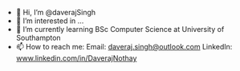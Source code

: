 - 👋 Hi, I’m @daverajSingh
- 👀 I’m interested in ...
- 🌱 I’m currently learning BSc Computer Science at University of Southampton
- 📫 How to reach me:
     Email: daveraj.singh@outlook.com
     LinkedIn: www.linkedin.com/in/DaverajNothay

<!---
daverajSingh/daverajSingh is a ✨ special ✨ repository because its `README.md` (this file) appears on your GitHub profile.
You can click the Preview link to take a look at your changes.
--->
